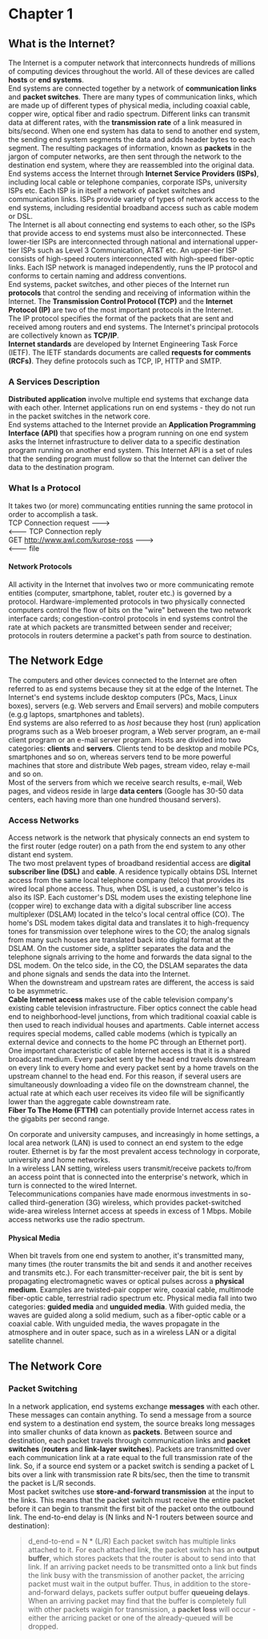 # Chapter 1

## What is the Internet?
The Internet is a computer network that interconnects hundreds of millions of computing devices throughout the world. All of these devices are called **hosts** or **end systems**. <br />
End systems are connected together by a network of **communication links** and **packet switches**. There are many types of communication links, which are made up of different types of physical media, including coaxial cable, copper wire, optical fiber and radio spectrum. Different links can transmit data at different rates, with the **transmission rate** of a link measured in bits/second. When one end system has data to send to another end system, the sending end system segments the data and adds header bytes to each segment. The resulting packages of information, known as **packets** in the jargon of computer networks, are then sent through the network to the destination end system, where they are reassembled into the original data. <br />
End systems access the Internet through **Internet Service Providers (ISPs)**, including local cable or telephone companies, corporate ISPs, university ISPs etc. Each ISP is in itself a network of packet switches and communication links. ISPs provide variety of types of network access to the end systems, including residential broadband access such as cable modem or DSL. <br />
The Internet is all about connecting end systems to each other, so the ISPs that provide access to end systems must also be interconnected. These lower-tier ISPs are interconnected through national and international upper-tier ISPs such as Level 3 Communication, AT&T etc. An upper-tier ISP consists of high-speed routers interconnected with high-speed fiber-optic links. Each ISP network is managed independently, runs the IP protocol and conforms to certain naming and address conventions. <br />
End systems, packet switches, and other pieces of the Internet run **protocols** that control the sending and receiving of information within the Internet. The **Transmission Control Protocol (TCP)** and the **Internet Protocol (IP)** are two of the most important protocols in the Internet. <br />
The IP protocol specifies the format of the packets that are sent and received among routers and end systems. The Internet's principal protocols are collectively known as **TCP/IP**. <br />
**Internet standards** are developed by Internet Engineering Task Force (IETF). The IETF standards documents are called **requests for comments (RCFs)**. They define protocols such as TCP, IP, HTTP and SMTP.

### A Services Description
**Distributed application** involve multiple end systems that exchange data with each other. Internet applications run on end systems - they do not run in the packet switches in the network core. <br />
End systems attached to the Internet provide an **Application Programming Interface (API)** that specifies how a program running on one end system asks the Internet infrastructure to deliver data to a specific destination program running on another end system. This Internet API is a set of rules that the sending program must follow so that the Internet can deliver the data to the destination program.

### What Is a Protocol
It takes two (or more) communcating entities running the same protocol in order to accomplish a task. <br />
TCP Connection request ---> <br />
<--- TCP Connection reply <br />
GET http://www.awl.com/kurose-ross ---> <br />
<--- file <br />

#### Network Protocols
All activity in the Internet that involves two or more communicating remote entities (computer, smartphone, tablet, router etc.) is governed by a protocol.
Hardware-implemented protocols in two physically connected computers control the flow of bits on the "wire" between the two network interface cards; congestion-control protocols in end systems control the rate at which packets are transmitted between sender and receiver; protocols in routers determine a packet's path from source to destination. <br />

## The Network Edge
The computers and other devices connected to the Internet are often referred to as end systems because they sit at the edge of the Internet. The Internet's end systems include desktop computers (PCs, Macs, Linux boxes), servers (e.g. Web servers and Email servers) and mobile computers (e.g.g laptops, smartphones and tablets). <br />
End systems are also referred to as *host* because they host (run) application programs such as a Web broeser program, a Web server program, an e-mail client program or an e-mail server program. Hosts are divided into two categories: **clients** and **servers**. Clients tend to be desktop and mobile PCs, smartphones and so on, whereas servers tend to be more powerful machines that store and distribute Web pages, stream video, relay e-mail and so on. <br /> 
Most of the servers from which we receive search results, e-mail, Web pages, and videos reside in large **data centers** (Google has 30-50 data centers, each having more than one hundred thousand servers). <br />

### Access Networks
Access network is the network that physicaly connects an end system to the first router (edge router) on a path from the end system to any other distant end system. <br />
The two most prelavent types of broadband residential access are **digital subscriber line (DSL)** and **cable**. A residence typically obtains DSL Internet access from the same local telephone company (telco) that provides its wired local phone access. Thus, when DSL is used, a customer's telco is also its ISP. Each customer's DSL modem uses the existing telephone line (copper wire) to exchange data with a digital subscriber line access multiplexer (DSLAM) located in the telco's local central office (CO). The home's DSL modem takes digital data and translates it to high-frequency tones for transmission over telephone wires to the CO; the analog signals from many such houses are translated back into digital format at the DSLAM. On the customer side, a splitter separates the data and the telephone signals arriving to the home and forwards the data signal to the DSL modem. On the telco side, in the CO, the DSLAM separates the data and phone signals and sends the data into the Internet.<br />
When the downstream and upstream rates are different, the access is said to be asymmetric.<br />
**Cable Internet access** makes use of the cable television company's existing cable television infrastructure. Fiber optics connect the cable head end to neighborhood-level junctions, from which traditional coaxial cable is then used to reach individual houses and apartments. Cable internet access requires special modems, called cable modems (which is typically an external device and connects to the home PC through an Ethernet port).<br/>
One important characteristic of cable Internet access is that it is a shared broadcast medium. Every packet sent by the head end travels downstream on every link to every home and every packet sent by a home travels on the upstream channel to the head end. For this reason, if several users are simultaneously downloading a video file on the downstream channel, the actual rate at which each user receives its video file will be significantly lower than the aggregate cable downstream rate.<br/>
**Fiber To The Home (FTTH)** can potentially provide Internet access rates in the gigabits per second range.<br />

On corporate and university campuses, and increasingly in home settings, a local area network (LAN) is used to connect an end system to the edge router. Ethernet is by far the most prevalent access technology in corporate, university and home networks. <br />
In a wireless LAN setting, wireless users transmit/receive packets to/from an access point that is connected into the enterprise's network, which in turn is connected to the wired Internet.<br />
Telecommunications companies have made enormous investments in so-called third-generation (3G) wireless, which provides packet-switched wide-area wireless Internet access at speeds in excess of 1 Mbps. Mobile access networks use the radio spectrum.

#### Physical Media
When bit travels from one end system to another, it's transmitted many, many times (the router transmits the bit and sends it and another receives and transmits etc.). For each transmitter-receiver pair, the bit is sent by propagating electromagnetic waves or optical pulses across a **physical medium**. Examples are twisted-pair copper wire, coaxial cable, multimode fiber-optic cable, terrestrial radio spectrum etc. Physical media fall into two categories: **guided media** and **unguided media**. With guided media, the waves are guided along a solid medium, such as a fiber-optic cable or a coaxial cable. With unguided media, the waves propagate in the atmosphere and in outer space, such as in a wireless LAN or a digital satellite channel.<br />

## The Network Core
### Packet Switching
In a network application, end systems exchange **messages** with each other. These messages can contain anything. To send a message from a source end system to a destination end system, the source breaks long messages into smaller chunks of data known as **packets**. Between source and destination, each packet travels through communication links and **packet switches** (**routers** and **link-layer switches**). Packets are transmitted over each communication link at a rate equal to the full transmission rate of the link. So, if a source end system or a packet switch is sending a packet of L bits over a link with transmission rate R bits/sec, then the time to transmit the packet is L/R seconds.<br />
Most packet switches use **store-and-forward transmission** at the input to the links. This means that the packet switch must receive the entire packet before it can begin to transmit the first bit of the packet onto the outbound link. The end-to-end delay is (N links and N-1 routers between source and destination): <br/>
> d_end-to-end = N * (L/R)
Each packet switch has multiple links attached to it. For each attached link, the packet switch has an **output buffer**, which stores packets that the router is about to send into that link. If an arriving packet needs to be transmitted onto a link but finds the link busy with the transmission of another packet, the arricing packet must wait in the output buffer. Thus, in addition to the store-and-forward delays, packets suffer output buffer **queueing delays**. When an arriving packet may find that the buffer is completely full with other packets waigin for transmission, a **packet loss** will occur - either the arricing packet or one of the already-queued will be dropped. <br />









